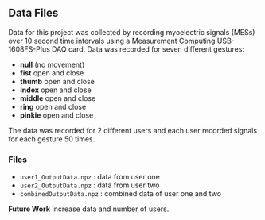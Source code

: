## Data Files

Data for this project was collected by recording myoelectric signals (MESs) over 10 second time intervals using a Measurement Computing USB-1608FS-Plus DAQ card.
Data was recorded for seven different gestures:
- **null** (no movement)
- **fist** open and close
- **thumb** open and close
- **index** open and close
- **middle** open and close
- **ring** open and close
- **pinkie** open and close

The data was recorded for 2 different users and each user recorded signals for each gesture 50 times. 

### Files

- `user1_OutputData.npz` : data from user one
- `user2_OutputData.npz` : data from user two
- `combinedOutputData.npz` : combined data of user one and two




**Future Work** Increase data and number of users.


